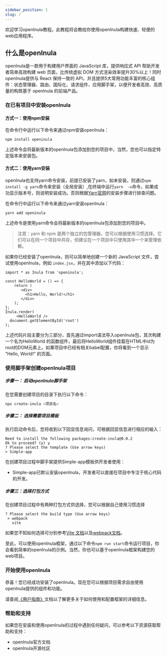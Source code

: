 ```yaml
---
sidebar_position: 1
slug: /
---
```


欢迎学习openInula教程。此教程将会教给你使用openInula构建快速、轻便的web应用程序。

## 什么是openInula

openInula是一款用于构建用户界面的 JavaScript 库，提供响应式 API 帮助开发者简单高效构建 web 页面，比传统虚拟 DOM 方式渲染效率提升30%以上！同时openInula提供与 React 保持一致的 API，并且提供5大常用功能丰富的核心组件：状态管理器、路由、国际化、请求组件、应用脚手架，以便开发者高效、高质量的构筑基于 openInula 的前端产品。

### 在已有项目中安装openInula

#### 方式一：使用npm安装

在命令行中运行以下命令来通过npm安装openInula：

```
npm install openinula
```



上述命令会将最新版本的openInula包添加到您的项目中，当然，您也可以指定特定版本来安装包。

#### 方式二：使用yarn安装

openInula也支持yarn命令安装，前提已安装了yarn，如未安装，则通过`npm install -g yarn`命令来安装（全局安装）,在终端中运行`yarn  -v`命令，如果成功显示版本号，则说明安装成功。否则根据[Yarn官网](https://yarnpkg.com/)的安装步骤进行排查问题。

在命令行中运行以下命令来通过yarn安装openInula：

```
yarn add openinula
```



上述命令是使用yarn命令会将最新版本的openInula包添加到您的项目中。

> 注意：yarn 和 npm 是两个独立的包管理器，您可以根据使用习惯选择。它们可以在同一个项目中共存，但建议在一个项目中只使用其中一个来管理依赖。

如果你已经安装了openInula，则可以简单地创建一个新的 JavaScript 文件，尝试使用openInula，例如 `index.jsx`，并在其中添加以下代码：

```
import * as Inula from 'openinula';

const HelloWorld = () => {
    return (
       <div>
         <h1>Hello, World!</h1>
       </div>
    );
};
Inula.render(
     <HelloWorld />
  document.getElementById('root')
);
```



上述代码片段主要分为三部分，首先通过import语法导入openInula包，其次构建一个名为HelloWorld 的函数组件，最后将HelloWorld组件挂载在HTML中id为root的DOM元素上。如果项目中已经有相关babel配置，你将看到一个显示 "Hello, World!" 的页面。

### 使用脚手架创建openInula项目

##### 步骤一： 启动openInula脚手架

在您需要创建项目的目录下执行以下命令：

```bash
npx create-inula <项目名>
```



##### 步骤二： 选择需要项目模板

执行启动命令后，您将收到以下回显信息询问，可根据回显信息进行相应的输入：

```
Need to install the following packages:create-inula@0.0.2
Ok to proceed? (y) y
? Please select the template (Use arrow keys)
> Simple-app
```



在创建项目过程中脚手架提供Simple-app模板供开发者使用：
- Simple-app已默认安装openInula，开发者可以直接在项目中专注于核心代码的开发。

##### 步骤三：选择打包方式

在创建项目过程中有两种打包方式供选择，您可以根据自己使用习惯选择

```
? Please select the build type (Use arrow keys)
 > webpack
   vite
```



如果您不知如何选择可分别参考[Vite 文档](https://cn.vitejs.dev/)以及[webpack文档](https://webpack.js.org/)。

至此，可以使用openInula框架，通过以下命令`npm run start`命令运行项目，你会看到简单的openInula的示例。当然，你也可以基于openInula框架构建您的web项目。

### 开始使用openInula

恭喜！您已经成功安装了openInula。现在您可以根据项目需求自由使用openInula提供的组件和功能。

请查阅[《用户指南》](/docs/用户指南)文档以了解更多关于如何使用和配置框架的详细信息。

### 帮助和支持

如果您在安装和使用openInula的过程中遇到任何疑问，可以参考以下资源获取帮助和支持：

* openInula官方文档
* openInula开源社区
